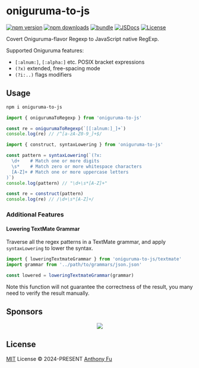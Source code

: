 # oniguruma-to-js

[![npm version][npm-version-src]][npm-version-href]
[![npm downloads][npm-downloads-src]][npm-downloads-href]
[![bundle][bundle-src]][bundle-href]
[![JSDocs][jsdocs-src]][jsdocs-href]
[![License][license-src]][license-href]

Covert Oniguruma-flavor Regexp to JavaScript native RegExp.

Supported Oniguruma features:

- `[:alnum:]`, `[:alpha:]` etc. POSIX bracket expressions
- `(?x)` extended, free-spacing mode
- `(?i:..)` flags modifiers

## Usage

```bash
npm i oniguruma-to-js
```

```ts
import { onigurumaToRegexp } from 'oniguruma-to-js'

const re = onigurumaToRegexp(`[[:alnum:]_]+`)
console.log(re) // /^[a-zA-Z0-9_]+$/
```

```ts
import { construct, syntaxLowering } from 'oniguruma-to-js'

const pattern = syntaxLowering(`(?x:
  \d+    # Match one or more digits
  \s*    # Match zero or more whitespace characters
  [A-Z]+ # Match one or more uppercase letters
)`)
console.log(pattern) // "\d+\s*[A-Z]+"

const re = construct(pattern)
console.log(re) // /\d+\s*[A-Z]+/
```

### Additional Features

#### Lowering TextMate Grammar

Traverse all the regex patterns in a TextMate grammar, and apply `syntaxLowering` to lower the syntax.

```ts
import { loweringTextmateGrammar } from 'oniguruma-to-js/textmate'
import grammar from '../path/to/grammars/json.json'

const lowered = loweringTextmateGrammar(grammar)
```

Note this function will not guarantee the correctness of the result, you many need to verify the result manually.

## Sponsors

<p align="center">
  <a href="https://cdn.jsdelivr.net/gh/antfu/static/sponsors.svg">
    <img src='https://cdn.jsdelivr.net/gh/antfu/static/sponsors.svg'/>
  </a>
</p>

## License

[MIT](./LICENSE) License © 2024-PRESENT [Anthony Fu](https://github.com/antfu)

<!-- Badges -->

[npm-version-src]: https://img.shields.io/npm/v/oniguruma-to-js?style=flat&colorA=080f12&colorB=1fa669
[npm-version-href]: https://npmjs.com/package/oniguruma-to-js
[npm-downloads-src]: https://img.shields.io/npm/dm/oniguruma-to-js?style=flat&colorA=080f12&colorB=1fa669
[npm-downloads-href]: https://npmjs.com/package/oniguruma-to-js
[bundle-src]: https://img.shields.io/bundlephobia/minzip/oniguruma-to-js?style=flat&colorA=080f12&colorB=1fa669&label=minzip
[bundle-href]: https://bundlephobia.com/result?p=oniguruma-to-js
[license-src]: https://img.shields.io/github/license/antfu/oniguruma-to-js.svg?style=flat&colorA=080f12&colorB=1fa669
[license-href]: https://github.com/antfu/oniguruma-to-js/blob/main/LICENSE
[jsdocs-src]: https://img.shields.io/badge/jsdocs-reference-080f12?style=flat&colorA=080f12&colorB=1fa669
[jsdocs-href]: https://www.jsdocs.io/package/oniguruma-to-js
